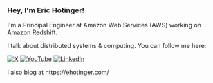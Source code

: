 ### Hey, I'm Eric Hotinger!

I'm a Principal Engineer at Amazon Web Services (AWS) working on Amazon Redshift.

I talk about distributed systems & computing. You can follow me here:

[![X](https://img.shields.io/badge/Twitter-black.svg?logo=X&logoColor=white&style=flat)](https://x.com/ehotinger) [![YouTube](https://img.shields.io/badge/YouTube-%23FF0000.svg?logo=YouTube&logoColor=white&style=flat)](https://www.youtube.com/@EricDoesTech/) [![LinkedIn](https://img.shields.io/badge/LinkedIn-%230077B5.svg?logo=linkedin&logoColor=white&style=flat)](https://www.linkedin.com/in/eric-hotinger-9b7b2b52/)

I also blog at https://ehotinger.com/
